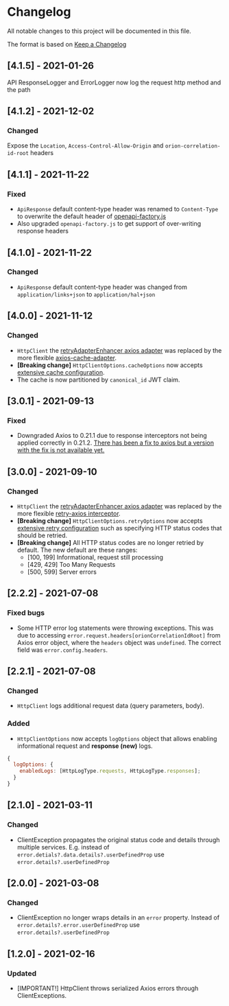 # Changelog

All notable changes to this project will be documented in this file.

The format is based on [Keep a Changelog](http://keepachangelog.com/en/1.0.0/)

## [4.1.5] - 2021-01-26

API ResponseLogger and ErrorLogger now log the request http method and the path

## [4.1.2] - 2021-12-02

### Changed

Expose the `Location`, `Access-Control-Allow-Origin` and `orion-correlation-id-root` headers

## [4.1.1] - 2021-11-22

### Fixed

- `ApiResponse` default content-type header was renamed to `Content-Type` to overwrite the default header
  of [openapi-factory.js](https://github.com/Rhosys/openapi-factory.js/blob/release/5.2/src/response.js#L15)
- Also upgraded `openapi-factory.js` to get support of over-writing response headers

## [4.1.0] - 2021-11-22

### Changed

- `ApiResponse` default content-type header was changed from `application/links+json` to `application/hal+json`

## [4.0.0] - 2021-11-12

### Changed

- `HttpClient` the [retryAdapterEnhancer axios adapter](https://github.com/kuitos/axios-extensions#cacheadapterenhancer)
  was replaced by the more flexible [axios-cache-adapter](https://github.com/RasCarlito/axios-cache-adapter).
- **[Breaking change]** `HttpClientOptions.cacheOptions` now accepts [extensive cache configuration](https://github.com/RasCarlito/axios-cache-adapter/blob/master/axios-cache-adapter.d.ts#L26).
- The cache is now partitioned by `canonical_id` JWT claim.

## [3.0.1] - 2021-09-13

### Fixed

- Downgraded Axios to 0.21.1 due to response interceptors not being applied correctly in 0.21.2. [There has been a fix to
  axios but a version with the fix is not available yet.](https://github.com/axios/axios/commit/83ae3830e4070adbcdcdcdd6e8afbac568afd708)

## [3.0.0] - 2021-09-10

### Changed

- `HttpClient` the [retryAdapterEnhancer axios adapter](https://github.com/kuitos/axios-extensions#retryadapterenhancer)
  was replaced by the more flexible [retry-axios interceptor](https://github.com/JustinBeckwith/retry-axios).
- **[Breaking change]** `HttpClientOptions.retryOptions` now accepts [extensive retry configuration](https://github.com/JustinBeckwith/retry-axios/blob/v2.6.0/src/index.ts#L11)
  such as specifying HTTP status codes that should be retried.
- **[Breaking change]** All HTTP status codes are no longer retried by default. The new default are these ranges:
  - [100, 199] Informational, request still processing
  - [429, 429] Too Many Requests
  - [500, 599] Server errors

## [2.2.2] - 2021-07-08

### Fixed bugs

- Some HTTP error log statements were throwing exceptions. This was due to accessing `error.request.headers[orionCorrelationIdRoot]`
  from Axios error object, where the `headers` object was `undefined`. The correct field was `error.config.headers`.

## [2.2.1] - 2021-07-08

### Changed

- `HttpClient` logs additional request data (query parameters, body).

### Added

- `HttpClientOptions` now accepts `logOptions` object that allows enabling informational request and **response (new)** logs.

```js
{
  logOptions: {
    enabledLogs: [HttpLogType.requests, HttpLogType.responses];
  }
}
```

## [2.1.0] - 2021-03-11

### Changed

- ClientException propagates the original status code and details through multiple services. E.g. instead of `error.detials?.data.details?.userDefinedProp` use `error.details?.userDefinedProp`

## [2.0.0] - 2021-03-08

### Changed

- ClientException no longer wraps details in an `error` property. Instead of `error.details?.error.userDefinedProp` use `error.details?.userDefinedProp`

## [1.2.0] - 2021-02-16

### Updated

- [IMPORTANT!] HttpClient throws serialized Axios errors through ClientExceptions.
